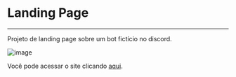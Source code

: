 # **Landing Page**
***
Projeto de landing page sobre um bot fictício no discord.

![image](https://github.com/jpsantosss/landing-page/assets/125620461/4d5f6cef-496f-4b8c-93b4-41bcf37af6e9)

Você pode acessar o site clicando [aqui](https://jpsantosss.github.io/landing-page/).
